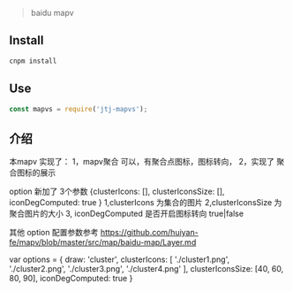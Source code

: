 > baidu mapv

## Install

```sh
cnpm install
```


## Use

```javascript
const mapvs = require('jtj-mapvs');
```
介绍
---

本mapv 实现了：
1，mapv聚合 可以，有聚合点图标，图标转向，
2，实现了 聚合图标的展示


option 新加了 3个参数  {clusterIcons: [], clusterIconsSize: [], iconDegComputed: true }
1,clusterIcons 为集合的图片
2,clusterIconsSize 为聚合图片的大小
3, iconDegComputed 是否开启图标转向 true|false
 
其他 option 配置参数参考 https://github.com/huiyan-fe/mapv/blob/master/src/map/baidu-map/Layer.md


var options = {
    draw: 'cluster',
    clusterIcons: [
          './cluster1.png',
          './cluster2.png',
          './cluster3.png',
          './cluster4.png'
    ],
    clusterIconsSize: [40, 60, 80, 90],
    iconDegComputed: true
}



